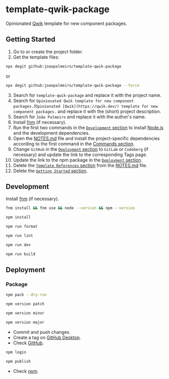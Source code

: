 # template-qwik-package

Opinionated [Qwik](https://qwik.dev/) template for new component packages.

## Getting Started

1. Go to or create the project folder.
2. Get the template files:

```bash
npx degit github:joaopalmeiro/template-qwik-package
```

or

```bash
npx degit github:joaopalmeiro/template-qwik-package --force
```

3. Search for `template-qwik-package` and replace it with the project name.
4. Search for `Opinionated Qwik template for new component packages.`/`Opinionated [Qwik](https://qwik.dev/) template for new component packages.` and replace it with the (short) project description.
5. Search for `João Palmeiro` and replace it with the author's name.
6. Install [fnm](https://github.com/Schniz/fnm) (if necessary).
7. Run the first two commands in the [`Development` section](#development) to install [Node.js](https://nodejs.org/en) and the development dependencies.
8. Open the [NOTES.md](NOTES.md) file and install the project-specific dependencies according to the first command in the [Commands section](NOTES.md#commands).
9. Change `GitHub` in the [`Deployment` section](#deployment) to `GitLab` or `Codeberg` (if necessary) and update the link to the corresponding Tags page.
10. Update the link to the npm package in the [`Deployment` section](#deployment).
11. Delete the [`Template References` section](NOTES.md#template-references) from the [NOTES.md](NOTES.md) file.
12. Delete the [`Getting Started` section](#getting-started).

## Development

Install [fnm](https://github.com/Schniz/fnm) (if necessary).

```bash
fnm install && fnm use && node --version && npm --version
```

```bash
npm install
```

```bash
npm run format
```

```bash
npm run lint
```

```bash
npm run dev
```

```bash
npm run build
```

## Deployment

### Package

```bash
npm pack --dry-run
```

```bash
npm version patch
```

```bash
npm version minor
```

```bash
npm version major
```

- Commit and push changes.
- Create a tag on [GitHub Desktop](https://github.blog/2020-05-12-create-and-push-tags-in-the-latest-github-desktop-2-5-release/).
- Check [GitHub](https://github.com/joaopalmeiro/template-qwik-package/tags).

```bash
npm login
```

```bash
npm publish
```

- Check [npm](https://www.npmjs.com/package/template-qwik-package).
